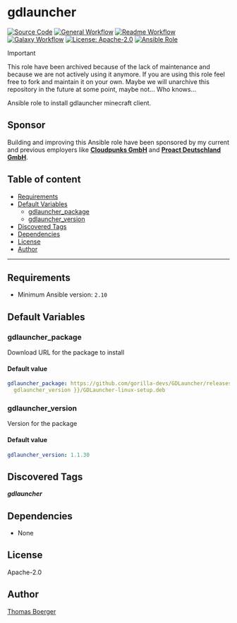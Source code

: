 # gdlauncher

[![Source Code](https://img.shields.io/badge/github-source%20code-blue?logo=github&logoColor=white)](https://github.com/rolehippie/gdlauncher)
[![General Workflow](https://github.com/rolehippie/gdlauncher/actions/workflows/general.yml/badge.svg)](https://github.com/rolehippie/gdlauncher/actions/workflows/general.yml)
[![Readme Workflow](https://github.com/rolehippie/gdlauncher/actions/workflows/docs.yml/badge.svg)](https://github.com/rolehippie/gdlauncher/actions/workflows/docs.yml)
[![Galaxy Workflow](https://github.com/rolehippie/gdlauncher/actions/workflows/galaxy.yml/badge.svg)](https://github.com/rolehippie/gdlauncher/actions/workflows/galaxy.yml)
[![License: Apache-2.0](https://img.shields.io/github/license/rolehippie/gdlauncher)](https://github.com/rolehippie/gdlauncher/blob/master/LICENSE)
[![Ansible Role](https://img.shields.io/badge/role-rolehippie.gdlauncher-blue)](https://galaxy.ansible.com/rolehippie/gdlauncher)

> [!IMPORTANT]
> This role have been archived because of the lack of maintenance and because
> we are not actively using it anymore. If you are using this role feel free
> to fork and maintain it on your own. Maybe we will unarchive this repository
> in the future at some point, maybe not... Who knows...

Ansible role to install gdlauncher minecraft client.

## Sponsor

Building and improving this Ansible role have been sponsored by my current and previous employers like **[Cloudpunks GmbH](https://cloudpunks.de)** and **[Proact Deutschland GmbH](https://www.proact.eu)**.

## Table of content

- [Requirements](#requirements)
- [Default Variables](#default-variables)
  - [gdlauncher_package](#gdlauncher_package)
  - [gdlauncher_version](#gdlauncher_version)
- [Discovered Tags](#discovered-tags)
- [Dependencies](#dependencies)
- [License](#license)
- [Author](#author)

---

## Requirements

- Minimum Ansible version: `2.10`

## Default Variables

### gdlauncher_package

Download URL for the package to install

#### Default value

```YAML
gdlauncher_package: https://github.com/gorilla-devs/GDLauncher/releases/download/v{{
  gdlauncher_version }}/GDLauncher-linux-setup.deb
```

### gdlauncher_version

Version for the package

#### Default value

```YAML
gdlauncher_version: 1.1.30
```

## Discovered Tags

**_gdlauncher_**


## Dependencies

- None

## License

Apache-2.0

## Author

[Thomas Boerger](https://github.com/tboerger)
